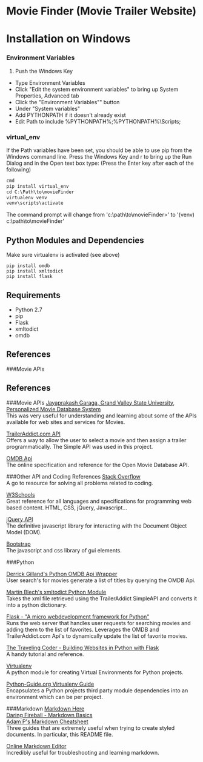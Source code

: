 # Movie Finder (Movie Trailer Website)

# Installation on Windows

### Environment Variables
1. Push the Windows Key
- Type Environment Variables
- Click "Edit the system environment variables" to bring up System Properties, Advanced tab
- Click the "Environment Variables"" button
- Under "System variables"
- Add PYTHONPATH if it doesn't already exist
- Edit Path to include %PYTHONPATH%;%PYTHONPATH%\Scripts;
		
### virtual_env
If the Path variables have been set, you should be able to use pip from the Windows command line.
Press the Windows Key and r to bring up the Run Dialog and in the Open text box type: (Press the Enter key after each of the following)

```javascript
cmd
pip install virtual_env
cd C:\Path\to\movieFinder
virtualenv venv
venv\scripts\activate
```

The command prompt will change from 'c:\path\to\movieFinder>' to '(venv) c:\path\to\movieFinder'
	  
## Python Modules and Dependencies

Make sure virtualenv is activated (see above)
```
pip install omdb
pip install xmltodict
pip install flask
```	  

## Requirements
+ Python 2.7
+ pip
+ Flask
+ xmltodict
+ omdb

## References
    
###Movie APIs
## References
    
###Movie APIs
[Jayaprakash Garaga, Grand Valley State University, Personalized Movie Database System](http://scholarworks.gvsu.edu/cgi/viewcontent.cgi?article=1205&context=cistechlib)<br>
This was very useful for understanding and learning about some of the APIs available for web sites and services for Movies.

[TrailerAddict.com API](http://www.traileraddict.com/trailerapi)<br>
Offers a way to allow the user to select a movie and then assign a trailer programmatically. The Simple API was used in this project.</p>

[OMDB Api](http://omdbapi.com)<br>
The online specification and reference for the Open Movie Database API.

###Other API and Coding References
[Stack Overflow](http://stackoverflow.com/)<br>
A go to resource for solving all problems related to coding.

[W3Schools](http://www.w3schools.com/)<br>
Great reference for all languages and specifications for programming web based content. HTML, CSS, jQuery, Javascript...

[jQuery API](http://api.jquery.com)<br>
The definitive javascript library for interacting with the Document Object Model (DOM).

[Bootstrap](http://www.getbootstrap.com)<br>
The javascript and css library of gui elements.
	
###Python

[Derrick Gilland's Python OMDB Api Wrapper](https://github.com/dgilland/omdb.py)<br>
User search's for movies generate a list of titles by querying the OMDB Api.<br>

[Martín Blech's xmltodict Python Module](https://github.com/martinblech/xmltodict)<br>
Takes the xml file retrieved using the TrailerAddict SimpleAPI and converts it into a python dictionary.<br>

[Flask - "A micro webdevelopment framework for Python"](http://flask.pocoo.org/docs/0.10/)<br>
Runs the web server that handles user requests for searching movies and adding them to the list of favorites. Leverages the OMDB and TrailerAddict.com Api's to dynamically	update the list of favorite movies.<br>

[The Traveling Coder - Building Websites in Python with Flask](http://maximebf.com/blog/2012/10/building-websites-in-python-with-flask/)<br>
A handy tutorial and reference.<br>

[Virtualenv](https://virtualenv.pypa.io/en/latest/index.html)<br>
A python module for creating Virtual Environments for Python projects.

[Python-Guide.org Virtualenv Guide](http://docs.python-guide.org/en/latest/dev/virtualenvs/)<br>
Encapsulates a Python projects third party module dependencies into an environment which can be per project.

###Markdown
[Markdown Here](http://markdown-here.com/)<br>
[Daring Fireball - Markdown Basics](https://daringfireball.net/projects/markdown/basics)<br>
[Adam P's Markdown Cheatsheet](https://github.com/adam-p/markdown-here/wiki/Markdown-Cheatsheet)<br>
Three guides that are extremely useful when trying to create styled documents.  In particular, this README file.<br>

[Online Markdown Editor](http://markable.in/editor/)<br>
Incredibly useful for troubleshooting and learning markdown.